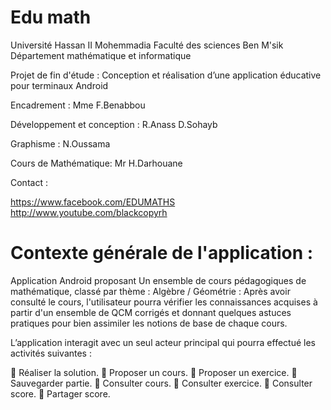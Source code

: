 Edu math
============================
Université Hassan II Mohemmadia 
Faculté des sciences Ben M'sik
Département mathématique et informatique

Projet de fin d'étude : Conception et réalisation d’une application éducative pour terminaux Android

Encadrement : 
Mme F.Benabbou

Développement et conception :
R.Anass
D.Sohayb

Graphisme :
N.Oussama

Cours de Mathématique:
Mr H.Darhouane

Contact :

https://www.facebook.com/EDUMATHS
http://www.youtube.com/blackcopyrh

Contexte générale de l'application :
============================

Application Android proposant Un ensemble de cours pédagogiques de mathématique, classé par thème : Algèbre / Géométrie 
: Après avoir consulté le cours, l'utilisateur pourra vérifier les connaissances acquises à partir d'un ensemble de QCM
corrigés et donnant quelques astuces pratiques pour bien assimiler les notions de base de chaque cours.

L’application interagit avec un seul acteur principal qui pourra effectué les activités suivantes :
     
	Réaliser la solution.
	Proposer un cours.
	Proposer un exercice.
	Sauvegarder partie.
	Consulter cours.
	Consulter exercice.
	Consulter score. 
	Partager score.
